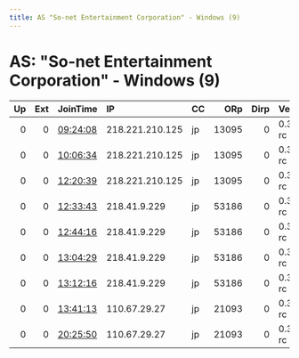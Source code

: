 ```yaml
---
title: AS "So-net Entertainment Corporation" - Windows (9)
---
```


# AS: "So-net Entertainment Corporation" - Windows (9)

|   Up |   Ext | JoinTime                                                                                            | IP              | CC   |   ORp |   Dirp | Version    | Contact   | Nickname   |   eFamMembers |
|-----:|------:|:----------------------------------------------------------------------------------------------------|:----------------|:-----|------:|-------:|:-----------|:----------|:-----------|--------------:|
|    0 |     0 | [09:24:08](https://metrics.torproject.org/rs.html#details/88713E21D98F0DE7A65C72D91E19C478A6A23AAD) | 218.221.210.125 | jp   | 13095 |      0 | 0.3.3.5-rc | None      | default    |             1 |
|    0 |     0 | [10:06:34](https://metrics.torproject.org/rs.html#details/A14B655E97C9CF2215134F3BEDB673E6F3E0C5B8) | 218.221.210.125 | jp   | 13095 |      0 | 0.3.3.5-rc | None      | default    |             1 |
|    0 |     0 | [12:20:39](https://metrics.torproject.org/rs.html#details/5E86A845F9A0ECF022A5DBC8A7033060CC253FF4) | 218.221.210.125 | jp   | 13095 |      0 | 0.3.3.5-rc | None      | default    |             1 |
|    0 |     0 | [12:33:43](https://metrics.torproject.org/rs.html#details/C5B861389102F66F3CF4FC583793B34FBB7A893B) | 218.41.9.229    | jp   | 53186 |      0 | 0.3.3.5-rc | None      | default    |             1 |
|    0 |     0 | [12:44:16](https://metrics.torproject.org/rs.html#details/262080B4701341E73D413C0341971F2ED3CA1EBB) | 218.41.9.229    | jp   | 53186 |      0 | 0.3.3.5-rc | None      | default    |             1 |
|    0 |     0 | [13:04:29](https://metrics.torproject.org/rs.html#details/17980A4335919F536F5CA1E6D3CA979879A9AA44) | 218.41.9.229    | jp   | 53186 |      0 | 0.3.3.5-rc | None      | default    |             1 |
|    0 |     0 | [13:12:16](https://metrics.torproject.org/rs.html#details/17B26B814869CEABFD2F0282912FA556C998C17D) | 218.41.9.229    | jp   | 53186 |      0 | 0.3.3.5-rc | None      | default    |             1 |
|    0 |     0 | [13:41:13](https://metrics.torproject.org/rs.html#details/FD2B7FD363F2D1C607749B6029433884A3F70E8B) | 110.67.29.27    | jp   | 21093 |      0 | 0.3.3.5-rc | None      | default    |             1 |
|    0 |     0 | [20:25:50](https://metrics.torproject.org/rs.html#details/EAF52F7A8B4143EAC16CA17B6BA1BC021E75E39B) | 110.67.29.27    | jp   | 21093 |      0 | 0.3.3.5-rc | None      | default    |             1 |

